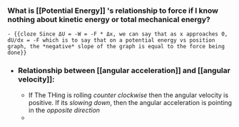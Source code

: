 ### What is [[Potential Energy]] 's relationship to force if I know nothing about kinetic energy or total mechanical energy?
	- {{cloze Since ΔU = -W = -F * Δx, we can say that as x approaches 0, dU/dx = -F which is to say that on a potential energy vs position graph, the *negative* slope of the graph is equal to the force being done}}
- ### Relationship between [[angular acceleration]] and [[angular velocity]]:
	- If The THing is rolling *counter clockwise* then the angular velocity is positive. If its *slowing down*, then the angular acceleration is pointing in the *opposite direction*
	-